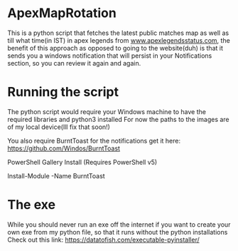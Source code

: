 # ApexMapRotation
This is a python script that fetches the latest public matches map as well as till what time(in IST) in apex legends from www.apexlegendsstatus.com, the benefit of this approach as opposed to going to the website(duh) is that it sends you a windows notification that will persist in your Notifications section, so you can review it again and again.

# Running the script
The python script would require your Windows machine to have the required libraries and python3 installed
For now the paths to the images are of my local device(Ill fix that soon!)

You also require BurntToast for the notifications get it here: https://github.com/Windos/BurntToast

PowerShell Gallery Install (Requires PowerShell v5)

Install-Module -Name BurntToast
      
# The exe
While you should never run an exe off the internet if you want to create your own exe from my python file, so that  it runs without the python installations
Check out this link: https://datatofish.com/executable-pyinstaller/
